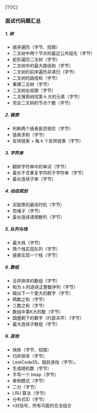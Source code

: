 [TOC]

### 面试代码题汇总

##### 1. 树

- 层序遍历（字节、招银）
- 二叉树中两个节点的最近公共祖先（字节）
- 蛇形遍历二叉树（字节）
- 二叉树中的最大路径和（字节）
- 二叉树的前序遍历非递归（字节）
- 二叉树的路径和（字节）
- 重建二叉树（字节）
- 二叉树右视图（字节）
- 二叉搜索树找第 k 大的元素（字节）
- 完全二叉树的节点个数（字节）

##### 2. 链表

- 判断两个链表是否相交（字节）
- 链表求和（字节）
- 反转链表 + 每 k 个反转链表（字节）

##### 3. 字符串

- 翻转字符串中的单词（字节）
- 最长不含重复字符的子字符串（字节）
- 最长连续子串（字节）

##### 4. 动态规划

- 买股票的最佳时机（字节）
- 剪绳子（字节）
- 最长连续递增数列（字节）

##### 5. 队列与栈

- 最大栈（字节）
- 两个栈实现队列（字节）
- 链表实现一个栈（字节）

##### 6. 数组

- 合并排序的数组（字节）
- 和为 s 的连续正整数序列（字节）
- 输出下一个更大的数字（字节）
- 两数之和（字节）
- 三数之和（字节）
- 数组中第K大的数（字节）
- 圆圈剩下的数字（约瑟夫环）（字节）
- 最大连续子数组（字节）

##### 6. 其他

- 快排（字节、招银）
- 归并排序（字节）
- LeetCode55，跳跃游戏（字节）。
- 生成随机数（字节）
- 手写一个 heap（字节）
- 单例模式（字节）
- 二分（字节）
- LRU 算法（字节）
- 分布式ID（字节）
- n对括号，所有可能的合法组合





















